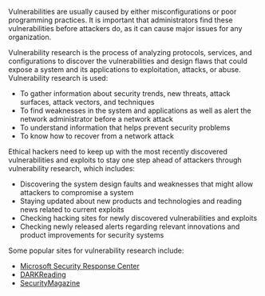 Vulnerabilities are usually caused by either misconfigurations or poor programming practices. It is important that administrators find these vulnerabilities before attackers do, as it can cause major issues for any organization.

Vulnerability research is the process of analyzing protocols, services, and configurations to discover the vulnerabilities and design flaws that could expose a system and its applications to exploitation, attacks, or abuse. Vulnerability research is used:
- To gather information about security trends, new threats, attack surfaces, attack vectors, and techniques
- To find weaknesses in the system and applications as well as alert the network administrator before a network attack
- To understand information that helps prevent security problems
- To know how to recover from a network attack

Ethical hackers need to keep up with the most recently discovered vulnerabilities and exploits to stay one step ahead of attackers through vulnerability research, which includes:
- Discovering the system design faults and weaknesses that might allow attackers to compromise a system
- Staying updated about new products and technologies and reading news related to current exploits
- Checking hacking sites for newly discovered vulnerabilities and exploits
- Checking newly released alerts regarding relevant innovations and product improvements for security systems

Some popular sites for vulnerability research include:
- [Microsoft Security Response Center](https://msrc-blog.microsoft.com/)
- [DARKReading](https://www.darkreading.com/)
- [SecurityMagazine](https://www.securitymagazine.com/)